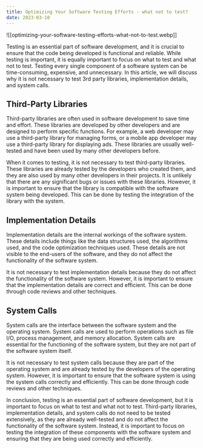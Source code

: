 ```yaml
---
title: Optimizing Your Software Testing Efforts - what not to test?
date: 2023-03-10
---
```


![[optimizing-your-software-testing-efforts-what-not-to-test.webp]]

Testing is an essential part of software development, and it is crucial to ensure that the code being developed is functional and reliable. While testing is important, it is equally important to focus on what to test and what not to test. Testing every single component of a software system can be time-consuming, expensive, and unnecessary. In this article, we will discuss why it is not necessary to test 3rd party libraries, implementation details, and system calls.

## Third-Party Libraries

Third-party libraries are often used in software development to save time and effort. These libraries are developed by other developers and are designed to perform specific functions. For example, a web developer may use a third-party library for managing forms, or a mobile app developer may use a third-party library for displaying ads. These libraries are usually well-tested and have been used by many other developers before.

When it comes to testing, it is not necessary to test third-party libraries. These libraries are already tested by the developers who created them, and they are also used by many other developers in their projects. It is unlikely that there are any significant bugs or issues with these libraries. However, it is important to ensure that the library is compatible with the software system being developed. This can be done by testing the integration of the library with the system.

## Implementation Details

Implementation details are the internal workings of the software system. These details include things like the data structures used, the algorithms used, and the code optimization techniques used. These details are not visible to the end-users of the software, and they do not affect the functionality of the software system.

It is not necessary to test implementation details because they do not affect the functionality of the software system. However, it is important to ensure that the implementation details are correct and efficient. This can be done through code reviews and other techniques.

## System Calls

System calls are the interface between the software system and the operating system. System calls are used to perform operations such as file I/O, process management, and memory allocation. System calls are essential for the functioning of the software system, but they are not part of the software system itself.

It is not necessary to test system calls because they are part of the operating system and are already tested by the developers of the operating system. However, it is important to ensure that the software system is using the system calls correctly and efficiently. This can be done through code reviews and other techniques.

In conclusion, testing is an essential part of software development, but it is important to focus on what to test and what not to test. Third-party libraries, implementation details, and system calls do not need to be tested extensively, as they are already well-tested and do not affect the functionality of the software system. Instead, it is important to focus on testing the integration of these components with the software system and ensuring that they are being used correctly and efficiently.
